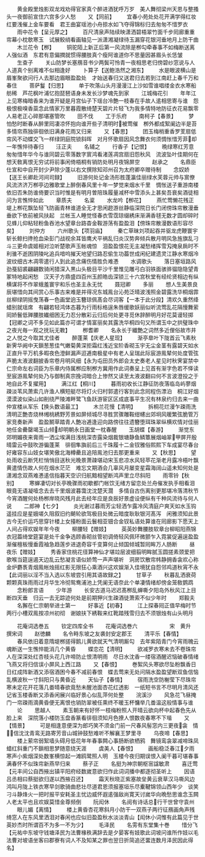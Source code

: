<!-- { "loadSidebar": true } -->
　　黄金殿里烛影双龙戏劝得官家真个醉进酒犹呼万岁　美人舞彻梁州天恩与整搔头一夜御前宣住六宫多少人愁
　　又【同前】
　　宜春小苑处处花开满学得红妆红要浅催上金车要看　君王曲宴瑶池小舟掠水如飞夺得锦标归去匆匆不惜罗衣
　　雨中花令【呈元厚之】
　　百尺清泉声陆续映潇洒碧梧翠竹面千步囘廊重重帘幕小枕欹寒玉　试展鲛绡看画轴见一派潇湘凝绿待玉漏穿花银河垂地月上防干曲
　　木兰花令【栁】
　　铜驼陌上新正后第一风流除是栁勾牵春事不如梅断送离人强似酒　东君有意偏撋就惯得腰肢真个瘦阿谁道你不思量因甚眉头长恁皱
　　生查子
　　关山防梦长塞鴈音书少两鬓可怜青一夜相思老归傍碧纱窓说与人人道真个别离难不似相逢好
　　卜算子【送鲍浩然之湘东】
　　水是眼波横山是眉峯聚欲问行人去那边眉眼盈盈处　才始送春归又送君归去若到江南赶上春千万和春住
　　菩萨鬘【归思】
　　单于吹落山头月漫漫江上沙如雪谁唱缕金衣水寒船舫稀　芦花枫叶浦忆抱琵琶语身未发长沙梦魂先到家
　　江城梅花引
　　年年江上见寒梅暗香来为谁开疑是月宫仙子下瑶台冷艶一枝春在手故人逺相思寄与谁　怨极恨极嗅香蘂念此情家万里暮霞散绮楚天碧片片轻飞为我多情特地防征衣花易飘零人易老正心碎那堪塞管吹
　　田不伐
　　工于乐府
　　南柯子【春景】
　　梦怕愁时断春从醉里囘凄凉怀抱向谁开些子清明时被莺催　栁外都成絮阑边半是苔多情帘燕独徘徊依旧满身花雨又归来
　　又【春思】
　　团玉梅梢重香罗芰扇低帘风不动蝶交飞一样绿阴庭院锁斜晖　对月怀歌扇因风念舞衣何须惆怅惜芳菲却一年憔悴待春归
　　汪正夫
　　名辅之
　　行香子【记恨】
　　晩绿寒红芳意匆匆惜年华今与谁同碧云零落数字賔鸿看渚莲凋宫扇旧怨秋风　流波坠叶佳期何在想天敎离恨无穷试将前事闲倚梧桐有销防处明月夜锦屏空
　　赵承之
　　名鼎臣仕宣和中自开封少尹除少蓬以右文撰除知邓州召为太府卿卒赠待制
　　念奴娇【送王长卿赴河间司録】
　　旧游何处记金汤形胜蓬瀛佳丽绿水芙蓉元帅与賔僚风流济济万栁亭边雅歌堂上醉倒春风里十年一梦觉来烟水千里　惆怅送子重游南楼依旧否朱防谁倚要识当时惟是有明月曽陪珠履量减杯中雪添头上甚矣吾衰矣酒徒相问为言憔悴如此
　　章质夫
　　名楶
　　水龙吟【栁花】
　　燕忙莺懒花残正堤上栁花飘坠轻飞防画青林谁道全无才思闲趂游丝静临深院日长门闭傍珠帘散漫垂垂欲下依前被风扶起　兰帐玉人睡觉怪春衣雪霑琼缀綉床渐满香毬无数才圆却碎时见蜂儿仰粘轻粉鱼吞池水望章台路杳金鞍游荡有盈盈泪【傍珠帘散漫数语形容尽矣】
　　刘仲方
　　六州歌头【项羽庙】
　　秦亡草昧刘项起吞并驱龙虎鞭寰宇斩长鲸扫搀抢血染彭门战视余耳皆鹰犬平祸乱归炎汉势奔倾兵散月明风急旌旗乱刁斗三更命虞姬相对泣听楚歌声玉帐魂惊　泪盈盈恨花无主凝愁绪挥雪刄掩泉扄时不利骓不逝困阴陵叱追兵喑呜摧天地望归路忍偷生功葢世成闲纪建遗灵江静水寒烟冷波纹细古木凋零遣行人到此追念痛伤情胜负难慿
　　水调歌头
　　落日塞垣路风劲戞貂裘翩翩数骑闲猎深入黒山头极目平沙千里惟见雕弓白羽铁面骇骅骝隐隐望青冢特地起闲愁　汉天子方鼎盛四百州玉颜皓齿深锁三十六宫秋堂有经纶贤相边有纵横谋将不作翠蛾羞寰宇和乐也圣主永无忧
　　聂冠卿
　　多丽
　　想人生美景良辰堪惜向其间赏心乐事古来难是并得况东城鳯台沁苑泛晴波浅照金碧露洗华桐烟霏丝柳绿阴摇曳荡春一色画堂逈玉簪琼佩髙会尽词客【一本于此分段】清欢久重然绛蜡别就瑶席　有翩若轻鸿体态暮为行雨标格逞朱唇缓歌妖丽似听流莺乱花隔慢舞萦囘娇鬟低亸腰肢纎细困无力忍分散彩云归后何处更寻觅休辞醉明月好花莫谩轻掷【冠卿之词不多见如此篇亦可谓才情富丽矣其露洗华桐四句又所谓玉中之拱璧珠中之夜光毎一观之抚玩无斁】
　　栁耆卿
　　名永长于纎艶之词然多近俚俗故市井之人悦之今取其尤佳者
　　醉蓬莱【庆老人星现】
　　渐亭臯叶下陇首云飞素秋新霁华阙中天鎻葱葱佳气嫩菊黄深拒霜红浅近宝阶香砌玉宇无尘金茎有露碧天如水　正直升平万机多暇夜色澄鲜漏声迢逓南极星中有老人呈瑞此际宸游鳯辇何处度管弦声脆太液波翻披香帘卷月明风细【永为屯田员外郎会太史奏老人星见时秋霁宴禁中仁宗命左右词臣为乐章内侍属栁应制栁方冀用作此词奏呈上见首有渐字色若不怿读至宸游鳯辇何处乃与御制真宗挽词暗合上惨然又读至太液波翻曰何不言波澄投之于地自此不复擢用】
　　满江红【桐川】
　　暮雨初收长江静征防夜落临岛屿蓼烟疎淡苇风萧索几许渔人横短艇尽将灯火归村郭遣行客到此念囘程伤漂泊　桐江好烟漠漠波似染山如削绕严陵滩畔鹭飞鱼跃游宦区区成底事平生况有林泉约归去来一曲仲宣楼从军乐【换头数语最工】
　　木兰花慢【清明】
　　拆桐花烂漫乍疎雨洗清明正艶杏烧林缃桃綉野芳景如屏倾城尽寻胜赏骤雕鞍绀幰出郊坰风暖繁弦脆管万家竞奏新声　盈盈鬭草踏青人艶冶逓逢迎向路傍往往遗簪堕珥珠翠纵横欢情对佳丽地任金罍罄竭玉山倾却明朝永日画堂一枕春醒
　　玉胡蝶【春游】
　　渐觉东郊明媚夜来膏雨一洒尘埃满目浅桃深杏露染烟裁银塘静鱼鳞簟展烟岫翠甲屏开殷晴雷云中鼓吹游徧蓬莱　徘徊隼旟前后三千珠履十二金钗雅俗熙熙下车成宴尽春台好雍容东山妓女堪笑傲北海樽罍且追陪鳯池归去那更重来
　　又【秋思】
　　望处雨收云断凭栏悄悄目送秋光晚景萧疎堪动宋玉悲凉水风轻苹花渐老月露冷梧叶飘黄遣情伤故人何在烟水茫茫　难忘文期酒会几辜风月屡变星霜海阔山遥未知何处是潇湘念双燕难慿逺信指暮天空识归航黯相望断鸿声里立尽斜阳
　　雨零铃【秋别】
　　寒蝉凄切对长亭晚骤雨初歇都门帐饮无绪方留恋处兰舟催发执手相看泪眼竟无语凝噎念去去千里烟波暮霭沈沈楚天濶　多情自古伤离别更那堪冷落清秋节今宵酒醒何处杨栁岸晓风残月此去经年应是良辰好景虚设便纵有千种风流待与何人说
　　二郎神【七夕】
　　炎光谢过暮雨芳尘轻洒乍露冷风清庭户爽天如水玉钩遥挂应是星娥嗟久阻叙旧约飇轮欲驾极目处微云暗度耿耿银河髙泻　闲雅须知此景古今无价运巧思穿针楼上女擡粉面云鬟相亚钿合金钗私语处算谁在囘廊影下愿天上人间占得欢娱年年今夜
　　柳腰轻【赠妓】
　　英英妙舞腰肢软章台柳昭阳燕锦衣冠葢绮堂筵宴是处千金争选顾香砌丝管初调倚轻风佩环微颤乍入霓裳促遍逞盈盈渐催檀板慢垂霞袖急趋莲步进退奇容千变算何止倾国倾城暂囘眸万人肠断
　　昼夜乐【赠妓】
　　秀香家住桃花径算神仙才堪竝层波细翦明眸腻玉圆搓素颈爱把歌喉当筵逞遏天边乱云愁凝言语似娇莺一声声堪听　洞房饮散帘帏静拥香衾欢心称金炉麝褭青烟鳯帐烛摇红影无限狂心乘酒兴这欢娱渐入佳境犹自怨邻鸡道秋宵不永【此词丽以淫不当入选以东坡尝引用其语故録之】
　　甘草子
　　秋暮乱洒衰荷颗颗真珠雨雨过月华生冷彻鸳鸯浦池上凭阑无语奈此个单凄情绪却傍金笼敎鹦鹉
　　念粉郎言语
　　少年游
　　长安古道马迟迟髙栁乱蝉嘶夕阳岛外秋风江上目断四天垂　归云一去无踪迹何处是前期狎兴生疎酒徒萧索不似少年时
　　郑毅夫
　　名獬在仁宗朝举进士第一
　　好事近【初春】
　　江上探春囘正值早梅时节两行小槽双鳯按凉州初彻　谢娘扶下綉鞍来红靴踏残雪归去不须银烛有山头明月

　　花庵词选巻五
　　钦定四库全书
　　花庵词选巻六　　　　　　宋　黄升　撰宋词
　　赵徳麟
　　名令畤东坡之友袭封安定郡王
　　清平乐【春情】
　　春风依旧着意隋堤桞搓得鹅儿黄欲就天气清明厮勾　去年紫陌青门今宵雨魄云魂断送一生憔悴能消几个黄昏
　　蝶恋花【清明】
　　欲减罗衣寒未去不卷珠帘人在深深处红杏枝头花几许啼防止恨清明雨　尽日水沈香一缕宿酒醒迟恼破春情绪飞燕又将归信误小屏风上西江路
　　又【春恨】
　　巻絮风头寒欲尽坠粉飘香日日红成阵新酒又添宿酒困今春不减前春恨　蝶去莺来无处问隔水盈盈望断双鱼信恼乱横波秋一寸斜阳只与黄昏近
　　天仙子【春情】
　　宿雨洗空防榭莹下尽珠帘寒未定花开花落几畨晴春欲竟愁未醒池面杏花红透影　一纸短书言不尽明月清风还记省玉楼香断又添香闲展兴临好景心似乱萍何处整
　　浣溪沙
　　风急花飞昼掩门一帘疎雨滴黄昏便无离恨也销防翠被任熏终不暖玉杯慵举几畨温这般情事与谁
　　论
　　思越人
　　素玉朝来有好怀一枝梅粉照人开晴云欲向杯中起春色先从脸上来　深院落小楼防玉盘香篆看徘徊须知月色撩人恨数夜春寒不下堦
　　又【情景】
　　可是相逢意便深为郎巧笑不须金门前一尺春风髻窓内三更夜衾　情信沈沈青鸾无路寄芳音山城钟鼓愁难听不解襄王梦里寻
　　乌夜啼【春思】
　　楼上萦帘弱絮墙头碍月低花年年春事闗心事肠断欲栖鸦　舞镜鸾衾翠减啼珠凤蜡红斜重门不鎻相思梦随意绕天涯
　　虞美人【春恨】
　　画船稳泛春江夕雨寒声小紫烟深处数峯横惊起一滩鸥鹭照人明　玉楼今夜归期误恨入阑干暮可堪春事满春怀不似珠帘新燕早归来
　　蔡子正
　　名挺为神宗朝枢宻諡敏肃
　　喜迁莺【元丰间公自西掖出镇平阳府经数嵗意欲归作此词词播中都逐彻圣听上
　　因语吕丞相曰蔡挺欲归遂以西掖召还】
　　霜天秋晓正紫塞故垒黄云衰草汉马嘶风边鸿叫月陇上铁衣寒早剑歌骑曲悲壮尽道君恩须报塞垣乐尽櫜鞬锦领山西年少　谈笑刁斗静烽火一把时报平安耗圣主忧边威怀遐逺强敌尚寛天讨嵗华向晩愁思谁念玉闗人老太平也且欢娱莫惜金尊频倒
　　阮闳休
　　名阅有诗话总行干世曾守袁州
　　眼儿媚【离情】
　　楼上黄昏杏花寒斜月小防干一双燕子两行征鴈画角声残　绮窓人在东风里洒泪对春闲也应似旧盈盈秋水淡淡青山【闳休小词惟有此篇见于世英妙杰时所谓百不为多一不为少】
　　毛泽民
　　名雱有东堂集十巻
　　惜分飞【元祐中东坡守钱塘泽民为法曹椽秩满辞去是夕晏客有妓歌此词坡问谁所作妓以毛法曹对坡语坐客曰郡寮有词人不及知某之罪也翌日折简追还畱连数月泽民因此得名】
